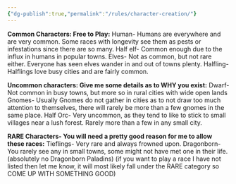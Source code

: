 ```yaml
---
{"dg-publish":true,"permalink":"/rules/character-creation/"}
---
```


**Common Characters: Free to Play:** Human- Humans are everywhere and are very common. Some races with longevity see them as pests or infestations since there are so many. Half elf- Common enough due to the influx in humans in popular towns. Elves- Not as common, but not rare either. Everyone has seen elves wander in and out of towns plenty. Halfling- Halflings love busy cities and are fairly common. 

**Uncommon characters: Give me some details as to WHY you exist:** Dwarf- Not common in busy towns, but more so in rural cities with wide open lands Gnomes- Usually Gnomes do not gather in cities as to not draw too much attention to themselves, there will rarely be more than a few gnomes in the same place. Half Orc- Very uncommon, as they tend to like to stick to small villages near a lush forest. Rarely more than a few in any small city. 

**RARE Characters- You will need a pretty good reason for me to allow these races:** Tieflings- Very rare and always frowned upon. Dragonborn- You rarely see any in small towns, some might not have met one in their life. (absolutely no Dragonborn Paladins) (if you want to play  a race I have not listed then let me know, it will most likely fall under the RARE category so COME UP WITH SOMETHING GOOD)